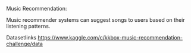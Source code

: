 Music Recommendation:

Music recommender systems can suggest songs to users based on their listening patterns.

Datasetlinks https://www.kaggle.com/c/kkbox-music-recommendation-challenge/data
